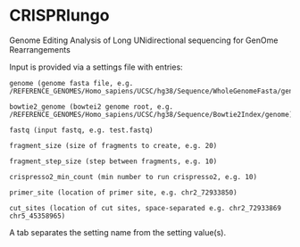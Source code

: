 # CRISPRlungo
Genome Editing Analysis of Long UNidirectional sequencing for GenOme Rearrangements


Input is provided via a settings file with entries:

```
genome (genome fasta file, e.g. /REFERENCE_GENOMES/Homo_sapiens/UCSC/hg38/Sequence/WholeGenomeFasta/genome.fa)

bowtie2_genome (bowtei2 genome root, e.g. /REFERENCE_GENOMES/Homo_sapiens/UCSC/hg38/Sequence/Bowtie2Index/genome)

fastq (input fastq, e.g. test.fastq)

fragment_size (size of fragments to create, e.g. 20)

fragment_step_size (step between fragments, e.g. 10)

crispresso2_min_count (min number to run crispresso2, e.g. 10)

primer_site (location of primer site, e.g. chr2_72933850)

cut_sites (location of cut sites, space-separated e.g. chr2_72933869 chr5_45358965)

```
A tab separates the setting name from the setting value(s).
